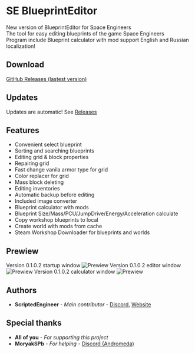 # SE BlueprintEditor

New version of BlueprintEditor for Space Engineers<br>
The tool for easy editing blueprints of the game Space Engineers<br>
Program include Blueprint calculator with mod support
English and Russian localization!

## Download

[GitHub Releases (lastest version)](https://github.com/ScriptedEngineer/SE-BlueprintEditor/releases)

## Updates

Updates are automatic!
See [Releases](https://github.com/ScriptedEngineer/SE-BlueprintEditor/releases)

## Features 

- Сonvenient select blueprint
- Sorting and searching blueprints
- Editing grid & block properties
- Repairing grid
- Fast change vanila armor type for grid
- Color replacer for grid
- Mass block deleting
- Editing inventories
- Automatic backup before editing
- Included image converter
- Blueprint calculator with mods
- Blueprint Size/Mass/PCU/JumpDrive/Energy/Acceleration calculate
- Copy workshop blueprints to local
- Create world with mods from cache
- Steam Workshop Downloader for blueprints and worlds

## Prewiew

Version 0.1.0.2 startup window
![Prewiew](https://sun7-6.userapi.com/3jLSiC7ZM5CHD35GDQ9UfX7rHfdg3KYFStPd0Q/ifO3Cph83p0.jpg "Startup window")
Version 0.1.0.2 editor window
![Prewiew](https://sun7-7.userapi.com/u8Bc7zgCaCxtzOX3XAjwRcTnibn7syyIh5atYQ/c_7qeGrsHIs.jpg "Editor window")
Version 0.1.0.2 calculator window
![Prewiew](https://sun7-9.userapi.com/t2lGFTkI6fPid7A8A3lvSvfjHSzUz5FZOUGXSg/Emvjl9LlyDM.jpg "Calculator window")

## Authors

* **ScriptedEngineer** - *Main contributor* - [Discord](https:////discord.gg/rTJrgjg), [Website](https://wsxz.ru/)

## Special thanks

* **All of you** - *For supporting this project*
* **MoryakSPb** - *For helping* - [Discord (Andromeda)](https://discord.gg/3JJ7fdr)
